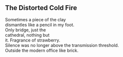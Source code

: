 The Distorted Cold Fire
-----------------------
Sometimes a piece of the clay  
dismantles like a pencil in my foot.  
Only bridge, just the  
cathedral, nothing but  
it. Fragrance of strawberry.  
Silence was no longer above the transmission threshold.  
Outside the modern office like brick.  
